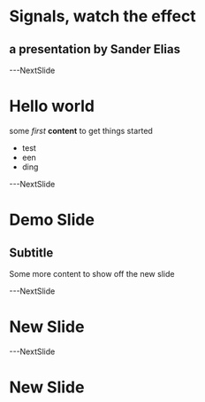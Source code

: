 # Signals, watch the effect
## a presentation by Sander Elias

---NextSlide


# Hello world
some _first_ __content__ to get things started

- test
- een
- ding

---NextSlide
# Demo Slide
## Subtitle

Some more content to show off the new slide

---NextSlide
# New Slide
---NextSlide
# New Slide
